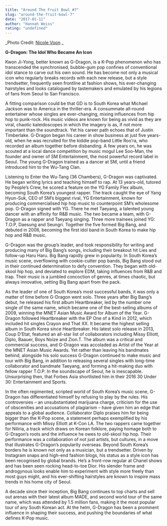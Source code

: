 ```yaml
---
title: "Around The Fruit Bowl #7"
slug: "around-the-fruit-bowl-7"
date: "2017-01-11"
author: "Hannah Weiss"
rating: "undefined"
---
```


_Photo Credit: [Nicole Voon](https://www.flickr.com/photos/nvjy/8038201136/) _

**G-Dragon: The Idol Who Became An Icon**

Kwon Ji-Yong, better known as G-Dragon, is a K-Pop phenomenon who has transcended the synchronised, bubble-gum pop confines of conventional idol stance to carve out his own sound. He has become not only a musical icon who regularly breaks records with each new release, but a style trendsetter, frequently seen frontline at fashion shows, his ever-changing hairstyles and looks catalogued by tastemakers and emulated by his legions of fans from Seoul to San Francisco.

A fitting comparison could be that GD is to South Korea what Michael Jackson was to America in the thriller-era. A consummate all-round entertainer whose singles are ever-changing, mixing influences from hip hop to punk-rock. His music videos are known for being as vivid as they are viral, chaotic kaleidoscopes in which the imagery is as, if not more important than the soundtrack. Yet his career path echoes that of Justin Timberlake. G-Dragon began his career in show business at just five years-old, when he was recruited for the kiddie pop-band Little Roo’ra, who recorded an album together before disbanding. A few years on, he was scouted at a local dance competition by music mogul Lee Soo-Man, the founder and owner of SM Entertainment, the most powerful record label in Seoul. The young G-Dragon trained as a dancer at SM, until a friend introduced him to the Wu-Tang Clan.

Listening to Enter the Wu-Tang (36 Chambers), G-Dragon was captivated. He began writing lyrics and teaching himself to rap. At 13 years-old, tutored by People’s Crew, he scored a feature on the YG Family Flex album, becoming South Korea’s youngest rapper. The track caught the eye of Yang Hyun-Suk, CEO of SM’s biggest rival, YG Entertainment, known for producing commercialised hip hop music to counterpoint SM’s wholesome pop. G-Dragon signed with YG. There he met Taeyang, a talented young dancer with an affinity for R&B music. The two became a team, with G-Dragon as a rapper and Taeyang singing. Three more trainees joined YG: T.O.P, Daesung and Seungri. Together the five formed Big Bang, and debuted in 2006, becoming the first idol band in South Korea to make hip hop and R&B music.

G-Dragon was the group’s leader, and took responsibility for writing and producing many of Big Bang’s songs, including their breakout hit Lies and follow-up Haru Haru. Big Bang rapidly grew in popularity. In South Korea’s music scene, overflowing with cookie-cutter pop bands, Big Bang stood out in their continued determination to defy convention. They began with old-skool hip hop, and deviated to explore EDM, taking influences from R&B and trap. Their music is a jumbled concoction of genres, at times chaotic, but always innovative, setting Big Bang apart from the pack.

As the leader of one of South Korea’s most successful bands, it was only a matter of time before G-Dragon went solo. Three years after Big Bang’s debut, he released his first album Heartbreaker, led by the number one single of the same name, which became one of the best-selling albums of 2009, winning the MNET Asian Music Award for Album of the Year. G-Dragon followed Heartbreaker with the EP One of a Kind in 2012, which included hit singles Crayon and That XX. It became the highest selling album in South Korea since Heartbreaker. His latest solo release in 2013, Coup D’Etat, featured an all-star list of collaborators including Missy Elliott, Diplo, Baauer, Boys Noize and Zion.T. The album was a critical and commercial success, and G-Dragon was accoladed as Artist of the Year at the MNET Asian Music Awards. Yet rather than leaving his bandmates behind, alongside his solo success G-Dragon continued to make music and tour with Big Bang, in addition to releasing several singles with long-time collaborator and bandmate Taeyang, and forming a hit-making duo with fellow rapper T.O.P. In the soundscape of Seoul, he is inescapable. Unsurprising then, that Forbes Asia shortlisted him in their 2016 30 Under 30: Entertainment and Sports.

In the often regimented, scripted world of South Korea’s music scene, G-Dragon has differentiated himself by refusing to play by the rules. His controversies – an unsubstantiated marijuana charge, criticism for the use of obscenities and accusations of plagiarism – have given him an edge that appeals to a global audience. Collaborator Diplo praises him for being bigger than the K-Pop scene, a statement perhaps exemplified by his performance with Missy Elliott at K-Con LA. The two rappers came together for Niliria, a track which draws on Korean folklore, paying homage both to G-Dragon’s roots and the influence he owes to old-skool hip hop. Their performance was a collaboration of not just artists, but cultures, in a move that illustrates G-Dragon’s popularity overseas. Beyond South Korea’s borders he is known not only as a musician, but a trendsetter. Driven by Instagram snaps and high-end fashion blogs, his status as a style icon has been recognised by global brands. He’s a front-row regular at Chanel shows and has been seen rocking head-to-toe Dior. His slender frame and androgynous looks enable him to experiment with style more freely than most guys might, and his ever-shifting hairstyles are known to inspire mass trends in his home city of Seoul.

A decade since their inception, Big Bang continues to top charts and sell out arenas with their latest album MADE, and second world tour of the same name, which was attended by 1.5 million fans, making it the most popular tour of any South Korean act. At the helm, G-Dragon has been a prominent influence in shaping their success, and pushing the boundaries of what defines K-Pop music.
